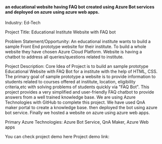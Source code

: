  <h4> an educational website having FAQ bot created using Azure Bot services and deployed on azure using azure web apps.</h4>
Industry:
Ed-Tech

Project Title:
Educational Institute Website with FAQ bot

Problem Statement/Opportunity:
 An educational institute wants to build a sample Front End prototype website for their institute. To build a whole website they have chosen Azure Cloud Platform. 
Website is having a chatbot to address all queries/questions related to institute.

Project Description:
Core Idea of Project is to build an sample prototype Educational Website with FAQ Bot for a institute with the help of HTML, CSS. 
The primary goal of sample prototype a website is to provide information to students related to courses offered at institute, location, eligibility criteria,etc with solving problems of students quickly via "FAQ Bot". 
This project provides a very simplified and user-friendly FAQ chatbot to provide answers from a well trained knowledge base. 
We are using Azure Technologies with GitHub to complete this project.
We have used QnA maker portal to create a knowledge base. then deployed the bot using azure bot service.
Finally we hosted a website on azure using azure web apps.

Primary Azure Technologies:
Azure Bot Service, QnA Maker, Azure Web apps

You can check project demo here
Project demo link: 
